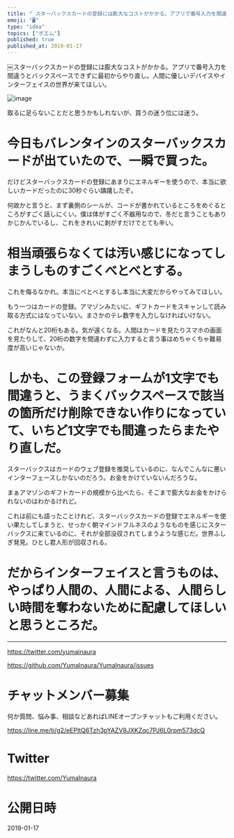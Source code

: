 ```yaml
---
title: "￼スターバックスカードの登録には膨大なコストがかかる。アプリで番号入力を間違うとバックスペースできずに最初からやり直し。人間に優しいデバイス"
emoji: "🖥"
type: "idea"
topics: ["ポエム"]
published: true
published_at: 2019-01-17
---
```


￼スターバックスカードの登録には膨大なコストがかかる。アプリで番号入力を間違うとバックスペースできずに最初からやり直し。人間に優しいデバイスやインターフェイスの世界が来てほしい。

![image](https://user-images.githubusercontent.com/13635059/51286531-c4927700-1a36-11e9-948b-638fcb62cdf2.png)

取るに足らないことだと思うかもしれないが、買うの迷う位には迷う。

# 今日もバレンタインのスターバックスカードが出ていたので、一瞬で買った。

だけどスターバックスカードの登録にあまりにエネルギーを使うので、本当に欲しいカードだったのに30秒ぐらい躊躇したぞ。

何故かと言うと、まず裏側のシールが、コードが書かれているところをめぐるところがすごく話しにくい。僕は体がすごく不器用なので、冬だと言うこともありかじかんでいるし、これをきれいに剥がすだけでとても辛い。

# 相当頑張らなくては汚い感じになってしまうしものすごくべとべとする。

これを侮るなかれ。本当にべとべとするし本当に大変だからやってみてほしい。

もう一つはカードの登録。アマゾンみたいに、ギフトカードをスキャンして読み取る方式にはなっていない。まさかのテレ数字を入力しなければいけない。

これがなんと20桁もある。気が遠くなる。人間はカードを見たりスマホの画面を見たりして、20桁の数字を間違わずに入力すると言う事はめちゃくちゃ難易度が高いじゃないか。

# しかも、この登録フォームが1文字でも間違うと、うまくバックスペースで該当の箇所だけ削除できない作りになっていて、いちど1文字でも間違ったらまたやり直しだ。

スターバックスはカードのウェブ登録を推奨しているのに、なんでこんなに悪いインターフェースしかないのだろう。お金をかけていないんだろうな。

まぁアマゾンのギフトカードの規模から比べたら、そこまで膨大なお金をかけられないのはわかるけれど。

これは前にも語ったことけれど、スターバックスカードの登録でエネルギーを使い果たしてしまうと、せっかく朝マインドフルネスのようなものを感じにスターバックスに来ているのに、それが全部没収されてしまうような感じだ。世界ふしぎ発見。ひとし君人形が回収される。

# だからインターフェイスと言うものは、やっぱり人間の、人間による、人間らしい時間を奪わないために配慮してほしいと思うところだ。

---

https://twitter.com/yumainaura

https://github.com/YumaInaura/YumaInaura/issues












<!-- Update From Qiita API -->

# チャットメンバー募集


何か質問、悩み事、相談などあればLINEオープンチャットもご利用ください。

https://line.me/ti/g2/eEPltQ6Tzh3pYAZV8JXKZqc7PJ6L0rpm573dcQ





# Twitter


https://twitter.com/YumaInaura


<!-- Update From Qiita API -->



# 公開日時

2019-01-17
